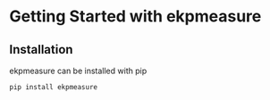 # Getting Started with ekpmeasure

## Installation

ekpmeasure can be installed with pip

```bash
pip install ekpmeasure
```